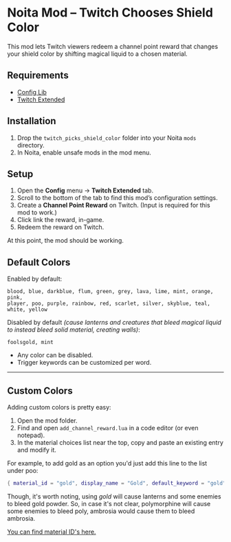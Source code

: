 # Noita Mod – Twitch Chooses Shield Color

This mod lets Twitch viewers redeem a channel point reward that changes your shield color by shifting magical liquid to a chosen material.

## Requirements

* [Config Lib](https://steamcommunity.com/sharedfiles/filedetails/?id=2287710542)
* [Twitch Extended](https://steamcommunity.com/sharedfiles/filedetails/?id=2258441901)

## Installation

1. Drop the `twitch_picks_shield_color` folder into your Noita `mods` directory.
2. In Noita, enable unsafe mods in the mod menu.

## Setup

1. Open the **Config** menu → **Twitch Extended** tab.
2. Scroll to the bottom of the tab to find this mod’s configuration settings.
3. Create a **Channel Point Reward** on Twitch. (Input is required for this mod to work.)
4. Click link the reward, in-game.
5. Redeem the reward on Twitch.

At this point, the mod should be working.

## Default Colors

Enabled by default:

```
blood, blue, darkblue, flum, green, grey, lava, lime, mint, orange, pink,
player, poo, purple, rainbow, red, scarlet, silver, skyblue, teal, white, yellow
```

Disabled by default *(cause lanterns and creatures that bleed magical liquid to instead bleed solid material, creating walls)*:

```
foolsgold, mint
```

* Any color can be disabled.
* Trigger keywords can be customized per word.

---

## Custom Colors

Adding custom colors is pretty easy:

1. Open the mod folder.
2. Find and open `add_channel_reward.lua` in a code editor (or even notepad).
3. In the material choices list near the top, copy and paste an existing entry and modify it.

For example, to add gold as an option you'd just add this line to the list under poo:

```lua
{ material_id = "gold", display_name = "Gold", default_keyword = "gold", default_enabled = true },
```

Though, it's worth noting, using *gold* will cause lanterns and some enemies to bleed gold powder. So, in case it's not clear, polymorphine will cause some enemies to bleed poly, ambrosia would cause them to bleed ambrosia.

[You can find material ID's here.](https://noita.wiki.gg/wiki/Materials)
